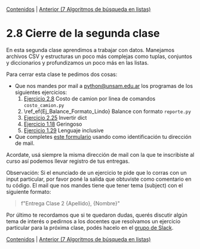 [Contenidos](../Contenidos.md) \| [Anterior (7 Algoritmos de búsqueda en listas)](07_R_Busquedas.md)

# 2.8 Cierre de la segunda clase

En esta segunda clase aprendimos a trabajar con datos. Manejamos archivos CSV y estructuras un poco más complejas como tuplas, conjuntos y diccionarios y profundizamos un poco más en las listas.

Para cerrar esta clase te pedimos dos cosas:
* Que nos mandes por mail a <python@unsam.edu.ar> los programas de los siguientes ejercicios:
    1. [Ejercicio 2.8](../02_Datos/02_107Funciones.md#ejercicio-28-ejecución-desde-la-línea-de-comandos-con-parámetros)  Costo de camion por linea de comandos `costo_camion.py`
    2. \ref_ef{Ej_Balance_Formato_Lindo} Balance con formato `reporte.py`
    3. [Ejercicio 2.25](../02_Datos/06_204Sequences.md#ejercicio-225-inverting-a-dictionary) Invertir dict 
    4. [Ejercicio 1.18](../01_Introduccion/04_Strings.md#ejercicio-118-geringoso-rústico) Geringoso
    5. [Ejercicio 1.29](../01_Introduccion/05_Listas.md#ejercicio-129-traductor-al-lenguaje-inclusivo) Lenguaje inclusive
* Que completes [este formulario](link) usando como identificación tu dirección de mail.
 

Acordate, usá siempre la misma dirección de mail con la que te inscribiste al curso así podemos llevar registro de tus entregas.

Observación: Si el enunciado de un ejercicio te pide que lo corras con un input particular, por favor poné la salida que obtuviste como comentario en tu código. El mail que nos mandes tiene que tener tema (subject) con el siguiente formato: 
> f"Entrega Clase 2 {Apellido}, {Nombre}" 

Por último te recordamos que si te quedaron dudas, querés discutir algún tema de interés o pedirnos a los docentes que resolvamos un ejercicio particular para la próxima clase, podés hacelo en el [grupo de Slack](../Slack.md).


[Contenidos](../Contenidos.md) \| [Anterior (7 Algoritmos de búsqueda en listas)](07_R_Busquedas.md)

